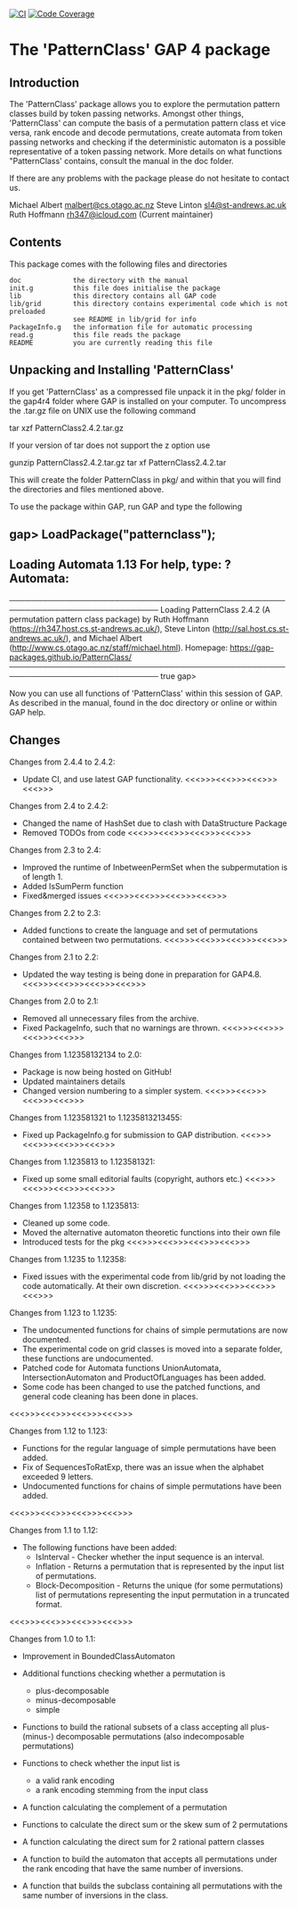 [![CI](https://github.com/gap-packages/PatternClass/actions/workflows/CI.yml/badge.svg)](https://github.com/gap-packages/PatternClass/actions/workflows/CI.yml)
[![Code Coverage](https://codecov.io/github/gap-packages/PatternClass/coverage.svg?branch=master&token=)](https://codecov.io/gh/gap-packages/PatternClass)

The 'PatternClass' GAP 4 package
================================

Introduction
------------

The 'PatternClass' package allows you to explore the permutation
pattern classes build by token passing networks.
Amongst other things, 'PatternClass' can compute the basis of a
permutation pattern class et vice versa, rank encode and decode permutations,
create automata from token passing networks and checking if the
deterministic automaton is a possible representative of a
token passing network.
More details on what functions "PatternClass' contains, consult
the manual in the doc folder.

If there are any problems with the package please do not hesitate to contact us.

Michael Albert	 <malbert@cs.otago.ac.nz>
Steve Linton 	 <sl4@st-andrews.ac.uk>
Ruth Hoffmann	 <rh347@icloud.com> (Current maintainer)


Contents
--------

This package comes with the following files and directories

    doc             the directory with the manual
    init.g          this file does initialise the package
    lib             this directory contains all GAP code
    lib/grid        this directory contains experimental code which is not preloaded
                    see README in lib/grid for info
    PackageInfo.g   the information file for automatic processing
    read.g          this file reads the package
    README          you are currently reading this file

Unpacking and Installing 'PatternClass'
---------------------------------------

If you get 'PatternClass' as a compressed file unpack it in the pkg/ folder
in the gap4r4 folder where GAP is installed on your computer.
To uncompress the .tar.gz file on UNIX use the following command

   tar xzf PatternClass2.4.2.tar.gz

If your version of tar does not support the z option use

   gunzip PatternClass2.4.2.tar.gz
   tar xf PatternClass2.4.2.tar

This will create the folder PatternClass in pkg/ and within that
you will find the directories and files mentioned above.

To use the package within GAP, run GAP and type the following

gap> LoadPackage("patternclass");
----------------------------------------------------------------
Loading  Automata 1.13
For help, type: ?Automata:
----------------------------------------------------------------
─────────────────────────────────────────────────────────────────────────────
Loading  PatternClass 2.4.2 (A permutation pattern class package)
by Ruth Hoffmann (https://rh347.host.cs.st-andrews.ac.uk/),
   Steve Linton (http://sal.host.cs.st-andrews.ac.uk/), and
   Michael Albert (http://www.cs.otago.ac.nz/staff/michael.html).
Homepage: https://gap-packages.github.io/PatternClass/
─────────────────────────────────────────────────────────────────────────────
true
gap>

Now you can use all functions of 'PatternClass' within this session
of GAP. As described in the manual, found in the doc directory or
online or within GAP help.



Changes
-------


Changes from 2.4.4 to 2.4.2:
- Update CI, and use latest GAP functionality.
<<<>>><<<>>><<<>>><<<>>>

Changes from 2.4 to 2.4.2:
- Changed the name of HashSet due to clash with DataStructure Package
- Removed TODOs from code
<<<>>><<<>>><<<>>><<<>>>

Changes from 2.3 to 2.4:
- Improved the runtime of InbetweenPermSet when the subpermutation is of length 1.
- Added IsSumPerm function
- Fixed&merged issues
<<<>>><<<>>><<<>>><<<>>>

Changes from 2.2 to 2.3:
- Added functions to create the language and set of permutations contained between two permutations.
<<<>>><<<>>><<<>>><<<>>>

Changes from 2.1 to 2.2:
- Updated the way testing is being done in preparation for GAP4.8.
<<<>>><<<>>><<<>>><<<>>>

Changes from 2.0 to 2.1:
- Removed all unnecessary files from the archive.
- Fixed PackageInfo, such that no warnings are thrown.
<<<>>><<<>>><<<>>><<<>>>

Changes from 1.12358132134 to 2.0:
- Package is now being hosted on GitHub!
- Updated maintainers details
- Changed version numbering to a simpler system.
<<<>>><<<>>><<<>>><<<>>>

Changes from 1.123581321 to 1.1235813213455:
- Fixed up PackageInfo.g for submission to GAP distribution.
<<<>>><<<>>><<<>>><<<>>>

Changes from 1.1235813 to 1.123581321:
- Fixed up some small editorial faults (copyright, authors etc.)
<<<>>><<<>>><<<>>><<<>>>

Changes from 1.12358 to 1.1235813:
- Cleaned up some code.
- Moved the alternative automaton theoretic functions into their own file
- Introduced tests for the pkg
<<<>>><<<>>><<<>>><<<>>>

Changes from 1.1235 to 1.12358:
- Fixed issues with the experimental code from lib/grid by not loading the code
automatically. At their own discretion.
<<<>>><<<>>><<<>>><<<>>>

Changes from 1.123 to 1.1235:
- The undocumented functions for chains of simple permutations are now documented.
- The experimental code on grid classes is moved into a separate folder, these
functions are undocumented.
- Patched code for Automata functions UnionAutomata, IntersectionAutomaton and
ProductOfLanguages has been added.
- Some code has been changed to use the patched functions, and general code
cleaning has been done in places.

<<<>>><<<>>><<<>>><<<>>>

Changes from 1.12 to 1.123:
- Functions for the regular language of simple permutations have been added.
- Fix of SequencesToRatExp, there was an issue when the alphabet exceeded 9 letters.
- Undocumented functions for chains of simple permutations have been added.

<<<>>><<<>>><<<>>><<<>>>

Changes from 1.1 to 1.12:

- The following functions have been added:
   * IsInterval - Checker whether the input sequence is an interval.
   * Inflation - Returns a permutation that is represented by the
      input list of permutations.
   * Block-Decomposition - Returns the unique (for some permutations)
      list of permutations representing the input permutation in a
      truncated format.

<<<>>><<<>>><<<>>><<<>>>

Changes from 1.0 to 1.1:

- Improvement in BoundedClassAutomaton

- Additional functions checking whether a permutation is
   * plus-decomposable
   * minus-decomposable
   * simple

- Functions to build the rational subsets of a class accepting
  all plus- (minus-) decomposable permutations (also indecomposable
  permutations)

- Functions to check whether the input list is
   * a valid rank encoding
   * a rank encoding stemming from the input class

- A function calculating the complement of a permutation

- Functions to calculate the direct sum or the skew sum of 2 permutations

- A function calculating the direct sum for 2 rational pattern classes

- A function to build the automaton that accepts all permutations under the
  rank encoding that have the same number of inversions.

- A function that builds the subclass containing all permutations with the
  same number of inversions in the class.
